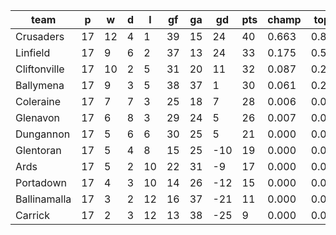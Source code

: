 |     team     | p  | w  | d | l  | gf | ga | gd  | pts | champ | top2  | top3  | top4  |  5-7  | bot4  | bot3  | bot2  |
|--------------|----|----|---|----|----|----|-----|-----|-------|-------|-------|-------|-------|-------|-------|-------|
| Crusaders    | 17 | 12 | 4 |  1 | 39 | 15 |  24 |  40 | 0.663 | 0.867 | 0.959 | 0.987 | 0.013 | 0.000 | 0.000 | 0.000|
| Linfield     | 17 |  9 | 6 |  2 | 37 | 13 |  24 |  33 | 0.175 | 0.509 | 0.738 | 0.892 | 0.107 | 0.000 | 0.000 | 0.000|
| Cliftonville | 17 | 10 | 2 |  5 | 31 | 20 |  11 |  32 | 0.087 | 0.297 | 0.558 | 0.782 | 0.213 | 0.001 | 0.000 | 0.000|
| Ballymena    | 17 |  9 | 3 |  5 | 38 | 37 |   1 |  30 | 0.061 | 0.245 | 0.479 | 0.719 | 0.273 | 0.002 | 0.000 | 0.000|
| Coleraine    | 17 |  7 | 7 |  3 | 25 | 18 |   7 |  28 | 0.006 | 0.039 | 0.126 | 0.276 | 0.660 | 0.015 | 0.002 | 0.000|
| Glenavon     | 17 |  6 | 8 |  3 | 29 | 24 |   5 |  26 | 0.007 | 0.037 | 0.112 | 0.256 | 0.662 | 0.020 | 0.005 | 0.000|
| Dungannon    | 17 |  5 | 6 |  6 | 30 | 25 |   5 |  21 | 0.000 | 0.006 | 0.026 | 0.080 | 0.676 | 0.087 | 0.027 | 0.006|
| Glentoran    | 17 |  5 | 4 |  8 | 15 | 25 | -10 |  19 | 0.000 | 0.000 | 0.001 | 0.003 | 0.158 | 0.579 | 0.280 | 0.104|
| Ards         | 17 |  5 | 2 | 10 | 22 | 31 |  -9 |  17 | 0.000 | 0.000 | 0.001 | 0.005 | 0.190 | 0.494 | 0.229 | 0.084|
| Portadown    | 17 |  4 | 3 | 10 | 14 | 26 | -12 |  15 | 0.000 | 0.000 | 0.000 | 0.001 | 0.035 | 0.870 | 0.673 | 0.344|
| Ballinamalla | 17 |  3 | 2 | 12 | 16 | 37 | -21 |  11 | 0.000 | 0.000 | 0.000 | 0.000 | 0.012 | 0.947 | 0.841 | 0.628|
| Carrick      | 17 |  2 | 3 | 12 | 13 | 38 | -25 |   9 | 0.000 | 0.000 | 0.000 | 0.000 | 0.002 | 0.985 | 0.944 | 0.833|
